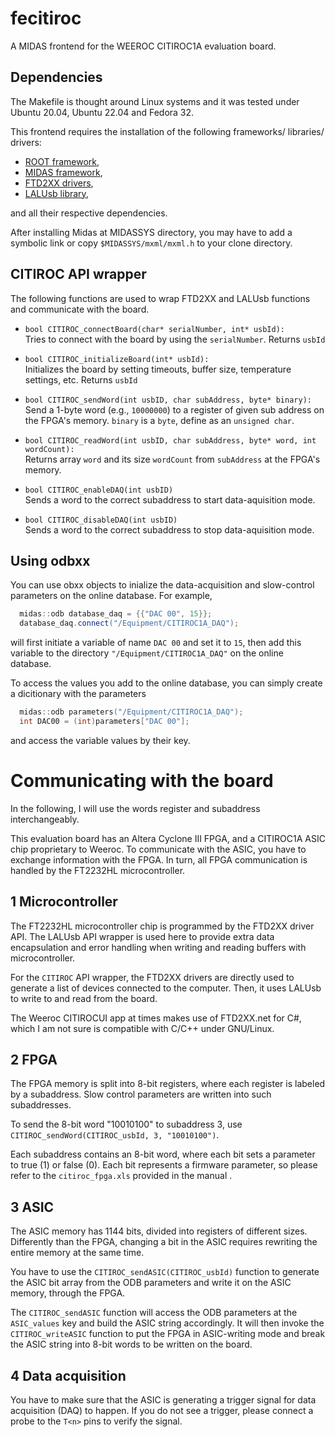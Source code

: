# fecitiroc
A MIDAS frontend for the WEEROC CITIROC1A evaluation board.

## Dependencies

The Makefile is thought around Linux systems and it was tested under Ubuntu 20.04, 
Ubuntu 22.04 and Fedora 32. 

This frontend requires the installation of the following frameworks/ libraries/ drivers:

* [ROOT framework](https://root.cern/install/),
* [MIDAS framework](https://daq00.triumf.ca/MidasWiki/index.php/Main_Page),
* [FTD2XX drivers](https://ftdichip.com/drivers/d2xx-drivers/),
* [LALUsb library](http://lalusb.free.fr/software.html),

and all their respective dependencies. 

After installing Midas at MIDASSYS directory, you may have to add a symbolic link or copy `$MIDASSYS/mxml/mxml.h` to your clone directory. 

## CITIROC API wrapper

The following functions are used to wrap FTD2XX and LALUsb functions 
and communicate with the board. 

* `bool CITIROC_connectBoard(char* serialNumber, int* usbId):`\
Tries to connect with the board by using the `serialNumber`.
Returns `usbId`


* `bool CITIROC_initializeBoard(int* usbId):`\
Initializes the board 
by setting timeouts, buffer size, temperature settings, etc.
Returns `usbId`

* `bool CITIROC_sendWord(int usbID, char subAddress, byte* binary):`\
Send a 1-byte word (e.g., `10000000`) to a register of given sub address on the FPGA's memory.
`binary` is a `byte`, define as an `unsigned char`.


* `bool CITIROC_readWord(int usbID, char subAddress, byte* word, int wordCount):`\
Returns array `word` and its size `wordCount` from `subAddress` at the FPGA's memory. 


* `bool CITIROC_enableDAQ(int usbID)`\
Sends a word to the correct subaddress to start data-aquisition mode.


* `bool CITIROC_disableDAQ(int usbID)`\
Sends a word to the correct subaddress to stop data-aquisition mode.


## Using odbxx

You can use obxx objects to inialize
the data-acquisition and slow-control parameters
on the online database. For example,
```c++
  midas::odb database_daq = {{"DAC 00", 15}};
  database_daq.connect("/Equipment/CITIROC1A_DAQ");
```
will first initiate a variable of name `DAC 00` and set it to `15`, then add this variable to the directory `"/Equipment/CITIROC1A_DAQ"` on the online database.

To access the values you add to the online database, 
you can simply create a dicitionary with the parameters
```c++
  midas::odb parameters("/Equipment/CITIROC1A_DAQ");
  int DAC00 = (int)parameters["DAC 00"];
```
and access the variable values by their key.

# Communicating with the board

In the following, I will use the words register and subaddress interchangeably. 

This evaluation board has an Altera Cyclone III FPGA, 
and a CITIROC1A ASIC chip proprietary to Weeroc.
To communicate with the ASIC, you have to exchange information with the FPGA. 
In turn, all FPGA communication is handled by the FT2232HL microcontroller.

## 1 Microcontroller

The FT2232HL microcontroller chip is programmed by the FTD2XX driver API.
The LALUsb API wrapper is used here to provide extra data encapsulation
and error handling when writing and reading buffers with microcontroller.

For the `CITIROC` API wrapper, the FTD2XX drivers are directly used 
to generate a list of devices connected to the computer. 
Then, it uses LALUsb to write to and read from the board. 

The Weeroc CITIROCUI app at times makes use of FTD2XX.net for C#, 
which I am not sure is compatible with C/C++ under GNU/Linux.

## 2 FPGA

The FPGA memory is split into 8-bit registers, 
where each register is labeled by a subaddress.
Slow control parameters are written into such subaddresses.

To send the 8-bit word "10010100" to subaddress 3, use 
`CITIROC_sendWord(CITIROC_usbId, 3, "10010100")`.

Each subaddress contains an 8-bit word, 
where each bit sets a parameter to true (1) or false (0).
Each bit represents a firmware parameter, so please
refer to the `citiroc_fpga.xls` provided in the manual .

## 3 ASIC

The ASIC memory has 1144 bits, divided into registers of different sizes.
Differently than the FPGA, changing a bit in the ASIC requires 
rewriting the entire memory at the same time. 

You have to use the `CITIROC_sendASIC(CITIROC_usbId)`
function to generate the ASIC bit array from the ODB parameters
and write it on the ASIC memory, through the FPGA.

The `CITIROC_sendASIC` function will access the ODB parameters 
at the `ASIC_values` key and build the ASIC string accordingly.
It will then invoke the `CITIROC_writeASIC` function 
to put the FPGA in ASIC-writing mode and 
break the ASIC string into 8-bit words to be written on the board.

## 4 Data acquisition

You have to make sure that the ASIC is generating a trigger signal
for data acquisition (DAQ) to happen. 
If you do not see a trigger, 
please connect a probe to the `T<n>` pins to verify the signal.

<!-- `CITIROC_sendWord(... 43, "10000000")` -->
<!-- `CITIROC_sendWord(... 45, "") -->



